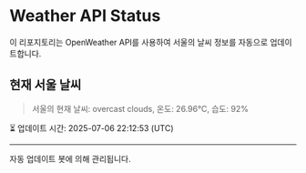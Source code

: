 
# Weather API Status

이 리포지토리는 OpenWeather API를 사용하여 서울의 날씨 정보를 자동으로 업데이트합니다.

## 현재 서울 날씨
> 서울의 현재 날씨: overcast clouds, 온도: 26.96°C, 습도: 92%

⏳ 업데이트 시간: 2025-07-06 22:12:53 (UTC)

---
자동 업데이트 봇에 의해 관리됩니다.
